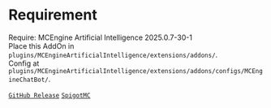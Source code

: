 # Requirement

Require: MCEngine Artificial Intelligence 2025.0.7-30-1  
Place this AddOn in `plugins/MCEngineArtificialIntelligence/extensions/addons/`.  
Config at `plugins/MCEngineArtificialIntelligence/extensions/addons/configs/MCEngineChatBot/`.

[`GitHub Release`](https://github.com/MCEngine-Engine/artificialintelligence/releases)
[`SpigotMC`](https://www.spigotmc.org/resources/artificialintelligence-engine.124931/)
